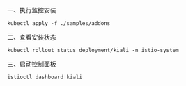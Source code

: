 一、执行监控安装

    kubectl apply -f ./samples/addons
    
二、查看安装状态
 
    kubectl rollout status deployment/kiali -n istio-system
    
三、启动控制面板
 
    istioctl dashboard kiali
